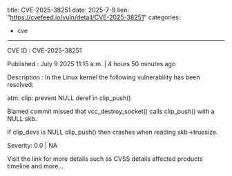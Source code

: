  
title: CVE-2025-38251
date: 2025-7-9
lien: "https://cvefeed.io/vuln/detail/CVE-2025-38251"
categories:
  - cve
---

CVE ID : CVE-2025-38251

Published :  July 9
2025
11:15 a.m. | 4 hours
50 minutes ago

Description : In the Linux kernel
the following vulnerability has been resolved:

atm: clip: prevent NULL deref in clip_push()

Blamed commit missed that vcc_destroy_socket() calls
clip_push() with a NULL skb.

If clip_devs is NULL
clip_push() then crashes when reading
skb->truesize.

Severity: 0.0 | NA

Visit the link for more details
such as CVSS details
affected products
timeline
and more...
